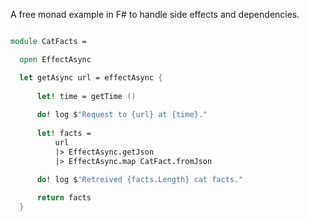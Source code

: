 A free monad example in F# to handle side effects and dependencies.

```fsharp

module CatFacts =

  open EffectAsync

  let getAsync url = effectAsync {
      
      let! time = getTime ()
    
      do! log $"Request to {url} at {time}."
      
      let! facts =
          url
          |> EffectAsync.getJson
          |> EffectAsync.map CatFact.fromJson

      do! log $"Retreived {facts.Length} cat facts."
      
      return facts
  }
```
